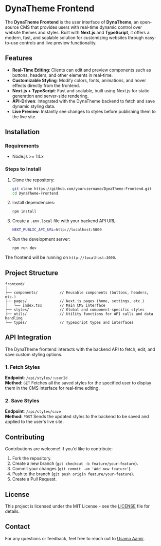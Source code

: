# DynaTheme Frontend

The **DynaTheme Frontend** is the user interface of **DynaTheme**, an open-source CMS that provides users with real-time dynamic control over website themes and styles. Built with **Next.js** and **TypeScript**, it offers a modern, fast, and scalable solution for customizing websites through easy-to-use controls and live preview functionality.

## Features

- **Real-Time Editing**: Clients can edit and preview components such as buttons, headers, and other elements in real-time.
- **Customizable Styling**: Modify colors, fonts, animations, and hover effects directly from the frontend.
- **Next.js + TypeScript**: Fast and scalable, built using Next.js for static generation and server-side rendering.
- **API-Driven**: Integrated with the DynaTheme backend to fetch and save dynamic styling data.
- **Live Preview**: Instantly see changes to styles before publishing them to the live site.

## Installation

### Requirements

- Node.js >= 14.x

### Steps to Install

1. Clone the repository:

   ```bash
   git clone https://github.com/yourusername/DynaTheme-Frontend.git
   cd DynaTheme-Frontend
   ```

2. Install dependencies:

   ```bash
   npm install
   ```

3. Create a `.env.local` file with your backend API URL:

   ```bash
   NEXT_PUBLIC_API_URL=http://localhost:5000
   ```

4. Run the development server:
   ```bash
   npm run dev
   ```

The frontend will be running on `http://localhost:3000`.

## Project Structure

```
frontend/
│
├── components/          // Reusable components (buttons, headers, etc.)
├── pages/               // Next.js pages (home, settings, etc.)
│   └── index.tsx        // Main CMS interface
├── styles/              // Global and component-specific styles
├── utils/               // Utility functions for API calls and data handling
└── types/               // TypeScript types and interfaces
```

## API Integration

The DynaTheme frontend interacts with the backend API to fetch, edit, and save custom styling options.

### 1. Fetch Styles

**Endpoint**: `/api/styles/:userId`  
**Method**: `GET`
Fetches all the saved styles for the specified user to display them in the CMS interface for real-time editing.

### 2. Save Styles

**Endpoint**: `/api/styles/save`  
**Method**: `POST`
Sends the updated styles to the backend to be saved and applied to the user's live site.

## Contributing

Contributions are welcome! If you'd like to contribute:

1. Fork the repository.
2. Create a new branch (`git checkout -b feature/your-feature`).
3. Commit your changes (`git commit -am 'Add new feature'`).
4. Push to the branch (`git push origin feature/your-feature`).
5. Create a Pull Request.

## License

This project is licensed under the MIT License - see the [LICENSE](LICENSE) file for details.

## Contact

For any questions or feedback, feel free to reach out to [Usama Aamir](mailto:usamaaamirsohail@gmail.com).
